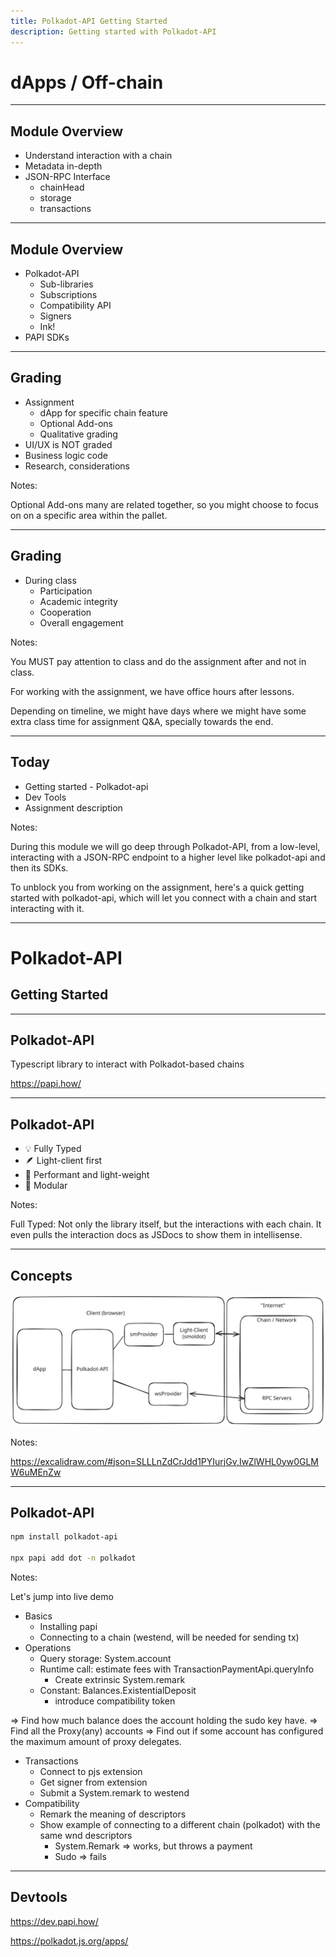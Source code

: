 ```yaml
---
title: Polkadot-API Getting Started
description: Getting started with Polkadot-API
---
```


# dApps / Off-chain

---

## Module Overview

- Understand interaction with a chain
- Metadata in-depth <!-- .element: class="fragment" -->
- JSON-RPC Interface <!-- .element: class="fragment" -->
  - chainHead <!-- .element: class="fragment" -->
  - storage <!-- .element: class="fragment" -->
  - transactions <!-- .element: class="fragment" -->

---

## Module Overview

- Polkadot-API
  - Sub-libraries <!-- .element: class="fragment" -->
  - Subscriptions <!-- .element: class="fragment" -->
  - Compatibility API <!-- .element: class="fragment" -->
  - Signers <!-- .element: class="fragment" -->
  - Ink! <!-- .element: class="fragment" -->
- PAPI SDKs <!-- .element: class="fragment" -->

---

## Grading

- Assignment
  - dApp for specific chain feature <!-- .element: class="fragment" -->
  - Optional Add-ons <!-- .element: class="fragment" -->
  - Qualitative grading <!-- .element: class="fragment" -->
- UI/UX is NOT graded <!-- .element: class="fragment" -->
- Business logic code <!-- .element: class="fragment" -->
- Research, considerations <!-- .element: class="fragment" -->

Notes:

Optional Add-ons many are related together, so you might choose to focus on on a specific area within the pallet.

---

## Grading

- During class
  - Participation
  - Academic integrity
  - Cooperation
  - Overall engagement

Notes:

You MUST pay attention to class and do the assignment after and not in class.

For working with the assignment, we have office hours after lessons.

Depending on timeline, we might have days where we might have some extra class time for assignment Q&A, specially towards the end.

---

## Today

- Getting started - Polkadot-api <!-- .element: class="fragment" -->
- Dev Tools <!-- .element: class="fragment" -->
- Assignment description <!-- .element: class="fragment" -->

Notes:

During this module we will go deep through Polkadot-API, from a low-level, interacting with a JSON-RPC endpoint to a higher level like polkadot-api and then its SDKs.

To unblock you from working on the assignment, here's a quick getting started with polkadot-api, which will let you connect with a chain and start interacting with it.

---

# Polkadot-API

## Getting Started

---

## Polkadot-API

Typescript library to interact with Polkadot-based chains

https://papi.how/

---

## Polkadot-API

- 💡 Fully Typed
- 🪶 Light-client first
- 🚀 Performant and light-weight
- 🧩 Modular

Notes:

Full Typed: Not only the library itself, but the interactions with each chain. It even pulls the interaction docs as JSDocs to show them in intellisense.

---

## Concepts

<img rounded src="./img/high-lvl-overview.svg" />

Notes:

https://excalidraw.com/#json=SLLLnZdCrJdd1PYIurjGv,IwZlWHL0yw0GLMW6uMEnZw

---

## Polkadot-API

```sh
npm install polkadot-api

npx papi add dot -n polkadot
```

Notes:

Let's jump into live demo

- Basics
  - Installing papi
  - Connecting to a chain (westend, will be needed for sending tx)
- Operations
  - Query storage: System.account
  - Runtime call: estimate fees with TransactionPaymentApi.queryInfo
    - Create extrinsic System.remark
  - Constant: Balances.ExistentialDeposit
    - introduce compatibility token

=> Find how much balance does the account holding the sudo key have.
=> Find all the Proxy(any) accounts
=> Find out if some account has configured the maximum amount of proxy delegates.

- Transactions
  - Connect to pjs extension
  - Get signer from extension
  - Submit a System.remark to westend
- Compatibility
  - Remark the meaning of descriptors
  - Show example of connecting to a different chain (polkadot) with the same wnd descriptors
    - System.Remark => works, but throws a payment
    - Sudo => fails

---

## Devtools

https://dev.papi.how/

https://polkadot.js.org/apps/
